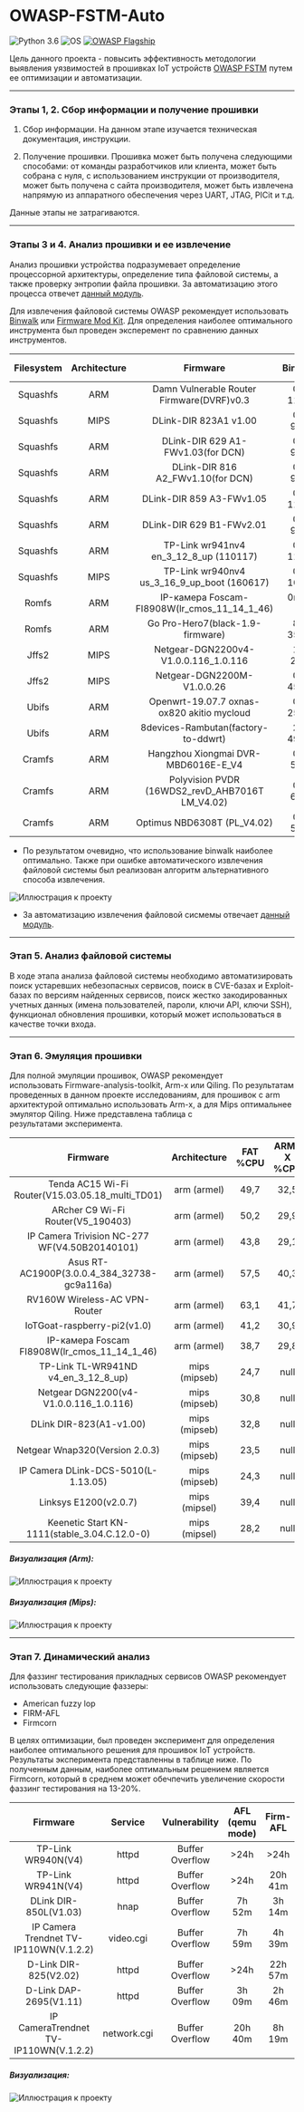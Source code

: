 # OWASP-FSTM-Auto
![Python 3.6](https://img.shields.io/badge/Python-3.6-green.svg?style=plastic)
![OS](https://img.shields.io/badge/OS-GNU%2FLinux-000000.svg?style=plastic)
[![OWASP Flagship](https://img.shields.io/badge/OWASP-FSTM-blue.svg?style=plastic)](https://scriptingxss.gitbook.io/firmware-security-testing-methodology/)

Цель данного проекта - повысить эффективность методологии выявления уязвимостей в прошивках IoT устройств [OWASP FSTM](https://scriptingxss.gitbook.io/firmware-security-testing-methodology/) путем ее оптимизации и автоматизации.

---
### Этапы 1, 2. Сбор информации и получение прошивки
1. Сбор информации. На данном этапе изучается техническая документация, инструкции.

2. Получение прошивки. Прошивка может быть получена следующими способами: от команды разработчиков или клиента, может быть собрана с нуля, с использованием инструкции от производителя, может быть получена  с сайта производителя, может быть извлечена напрямую из аппаратного обеспечения через UART, JTAG, PICit и т.д. 

Данные этапы не затрагиваются.

---
### Этапы 3 и 4. Анализ прошивки и ее извлечение

Анализ прошивки устройства подразумевает определение процессорной архитектуры, определение типа файловой системы, а также проверку энтропии файла прошивки. За автоматизацию этого процесса отвечет [данный модуль](https://github.com/mrTavas/owasp-fstm-auto/blob/main/stage3_Analyzing_firmware.py).

Для извлечения файловой системы OWASP рекомендует использовать [Binwalk](https://github.com/ReFirmLabs/binwalk) или [Firmware Mod Kit](https://github.com/rampageX/firmware-mod-kit/wiki). Для определения наиболее оптимального инструмента был проведен эксперемент по сравнению данных инструментов.


| Filesystem     | Architecture |        Firmware                                    |  Binwalk |Firmware mod kit |
|:--------------:|:------------:|:--------------------------------------------------:|:--------:|:---------------:|
|Squashfs        | ARM          |Damn Vulnerable Router Firmware(DVRF)v0.3           | 0m 11,2s | 0m 33,8s
|Squashfs        | MIPS         |DLink-DIR 823A1 v1.00                               | 0m 9,8s  | 0m 20,9s
|Squashfs        | ARM          | DLink-DIR 629 A1-FWv1.03(for DCN)                  | 0m 9,7s  | 0m 10,9s
|Squashfs        | ARM          | DLink-DIR 816 A2_FWv1.10(for DCN)                  | 0m 9,2s  | 0m 10,9s
|Squashfs        | ARM          | DLink-DIR 859 A3-FWv1.05                           | 0m 11,5s | 0m 13,1s
|Squashfs        | ARM          | DLink-DIR 629 B1-FWv2.01                           | 0m 9,9s  | 0m 13,1s
|Squashfs        | ARM          | TP-Link wr941nv4 en_3_12_8_up (110117)             | 0m 11,2s | 0m 28,1s
|Squashfs        | MIPS         | TP-Link wr940nv4 us_3_16_9_up_boot (160617)        | 0m 10,1s |0m 19,1s
|Romfs           | ARM          | IP-камера Foscam-FI8908W(lr_cmos_11_14_1_46)       | 0m 9, 2s | No supported
|Romfs           | ARM          | Go Pro-Hero7(black-1.9-firmware)                   | 8m 35,6s | No supported
|Jffs2           | MIPS         | Netgear-DGN2200v4-V1.0.0.116_1.0.116               | 1m 2,9s  | 1m 17,9s
|Jffs2           | MIPS         | Netgear-DGN2200M-V1.0.0.26                         | 0m 45,1s | 0m 49,8s
|Ubifs           | ARM          | Openwrt-19.07.7 oxnas-ox820 akitio mycloud         | 0m 25,5s | No supported
|Ubifs           | ARM          | 8devices-Rambutan(factory-to-ddwrt)                | 2m 49,5s | No supported
|Cramfs          | ARM          | Hangzhou Xiongmai DVR-MBD6016E-E_V4                | 0m 5,7s  | 0m 14,6s
|Cramfs          | ARM          | Polyvision PVDR (16WDS2_revD_AHB7016T LM_V4.02)    | 0m 6,1s  | 0m 14,9s
|Cramfs          | ARM          | Optimus NBD6308T (PL_V4.02)                        | 0m 5,6s  | 0m 14,4s

- По результатом очевидно, что использование binwalk наиболее оптимально. Также при ошибке автоматического извлечения файловой системы был реализован алгоритм альтернативного способа извлечения.

![Иллюстрация к проекту](https://github.com/mrTavas/owasp-fstm-auto/blob/main/artwork/Extr-filesys.png?raw=true)

- За автоматизацию извлечения файловой сисмемы отвечает [данный модуль](https://github.com/mrTavas/owasp-fstm-auto/blob/main/stage4_Extracting_filesystem.py). 

---
### Этап 5. Анализ файловой системы

В ходе этапа анализа файловой системы необходимо автоматизировать поиск устаревших небезопасных сервисов, поиск в CVE-базах и Exploit-базах по версиям найденных сервисов, поиск жестко закодированных учетных данных (имена пользователей, пароли, ключи API, ключи SSH), функционал обновления прошивки, который может использоваться в качестве точки входа.

---
### Этап 6. Эмуляция прошивки

Для полной эмуляции прошивок, OWASP рекомендует использовать Firmware-analysis-toolkit, Arm-x или Qiling. По результатам проведенных в данном проекте исследованиям, для прошивок с arm архитектурой оптимально использовать Arm-x, а для Mips оптимальнее эмулятор Qiling. Ниже представлена таблица с результатами эксперимента.

| Firmware       | Architecture |        FAT %CPU  |  ARM-X %CPU | Qiling %CPU |
|:--------------:|:------------:|:----------------:|:-----------:|:---------------:|
| Tenda AC15 Wi-Fi Router(V15.03.05.18_multi_TD01) | arm (armel) | 49,7 | 32,5 | 49,6
| ARcher C9 Wi-Fi Router(V5_190403) | arm (armel) | 50,2 | 29,9 | 48,7
| IP Camera Trivision NC-277 WF(V4.50B20140101) | arm (armel) | 43,8 | 29,1 | 44,9
| Asus RT-AC1900P(3.0.0.4_384_32738-gc9a116a) | arm (armel) | 57,5 | 40,3 | 58,4
| RV160W Wireless-AC VPN-Router | arm (armel) | 63,1 | 41,7 | 64
| IoTGoat-raspberry-pi2(v1.0) | arm (armel) | 41,2 | 30,9 | 40,3
| IP-камера Foscam FI8908W(lr_cmos_11_14_1_46) | arm (armel) | 38,7 | 29,8 | 38
| TP-Link TL-WR941ND v4_en_3_12_8_up) | mips (mipseb) | 24,7 | null | 25,9
| Netgear DGN2200(v4-V1.0.0.116_1.0.116) | mips (mipseb) | 30,8 | null | 29,3
| DLink DIR-823(A1-v1.00) | mips (mipseb) | 32,8 | null | 30,6
| Netgear Wnap320(Version 2.0.3) | mips (mipseb) | 23,5 | null | 20,4
| IP Camera DLink-DCS-5010(L-1.13.05) | mips (mipseb) | 24,3 | null | 20,1
| Linksys E1200(v2.0.7) | mips (mipsel) | 39,4 | null | 38,9
| Keenetic Start KN-1111(stable_3.04.C.12.0-0) | mips (mipsel) | 28,2 | null | 26,8

##### Визуализация (Arm):
![Иллюстрация к проекту](https://github.com/mrTavas/owasp-fstm-auto/blob/main/artwork/Emul-Arm.png?raw=true)
##### Визуализация (Mips):
![Иллюстрация к проекту](https://github.com/mrTavas/owasp-fstm-auto/blob/main/artwork/Emul-Mips.png?raw=true)

---
### Этап 7. Динамический анализ

Для фаззинг тестирования прикладных сервисов OWASP рекомендует использовать следующие фаззеры:
- American fuzzy lop
- FIRM-AFL
- Firmcorn

В целях оптимизации, был проведен эксперимент для определения наиболее оптимального решения для прошивок IoT устройств. Результаты эксперимента представленны в таблице ниже. По полученным данным, наиболее оптимальным решением является Firmcorn, который в среднем может обечпечить увеличение скорости фаззинг тестирования на 13-20%.

| Firmware       | Service      |   Vulnerability  |  AFL (qemu mode) | Firm-AFL | Firmcorn
|:--------------:|:------------:|:----------------:|:-----------:|:---------------:|:------:|
| TP-Link WR940N(V4) | httpd | Buffer Overflow | >24h | >24h | 7h 31m
| TP-Link WR941N(V4) | httpd | Buffer Overflow | >24h | 20h 41m | 8h 05m
| DLink DIR-850L(V1.03) | hnap | Buffer Overflow | 7h 52m | 3h 14m | 2h 33m
| IP Camera Trendnet TV-IP110WN(V.1.2.2) | video.cgi | Buffer Overflow | 7h 59m | 4h 39m | 4h 28m
| D-Link DIR-825(V2.02) | httpd | Buffer Overflow | >24h | 22h 57m | 18h 44m
| D-Link DAP-2695(V1.11) | httpd | Buffer Overflow | 3h 09m | 2h 46m | 3h 17m
| IP CameraTrendnet TV-IP110WN(V.1.2.2) | network.cgi | Buffer Overflow | 20h 40m | 8h 19m | 7h 50m


##### Визуализация:
![Иллюстрация к проекту](https://github.com/mrTavas/owasp-fstm-auto/blob/main/artwork/Dyn-Fuzzers.png?raw=true)
